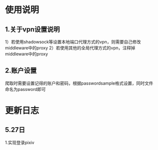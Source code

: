 # 使用说明
## 1.关于vpn设置说明
1）若使用shadowsock等设置本地端口代理方式的vpn，则需要自己修改middleware中的proxy
2）若使用其他的全局代理方式的vpn，注释掉middleware中的proxy
## 2.账户设置
爬取时需要设置记得的账户和密码，根据passwordsample格式设置，同时文件命名为password即可

# 更新日志 
## 5.27日
1.实现登录pixiv
